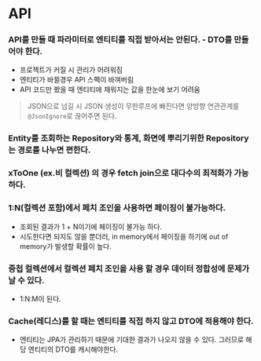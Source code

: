 API
===
### API를 만들 때 파라미터로 엔티티를 직접 받아서는 안된다. - DTO를 만들어야 한다.
* 프로젝트가 커질 시 관리가 어려워짐
* 엔티티가 바뀔경우 API 스펙이 바껴버림
* API 코드만 봤을 때 엔티티에 채워지는 값을 한눈에 보기 어려움
> JSON으로 넘길 시 JSON 생성이 무한루프에 빠진다면 양방향 연관관계를 `@JsonIgnore`로 끊어주면 된다.    

### Entity를 조회하는 Repository와 통계, 화면에 뿌리기위한 Repository 는 경로를 나누면 편한다.

### xToOne (ex.비 컬렉션) 의 경우 fetch join으로 대다수의 최적화가 가능하다.

### 1:N(컬렉션 포함)에서 페치 조인을 사용하면 페이징이 불가능하다.
* 조회된 결과가 1 + N이기에 페이징이 불가능 하다.
* 시도한다면 되지도 않을 뿐더러, in memory에서 페이징을 하기에 out of memory가 발생할 확률이 높다.

### 중첩 컬렉션에서 컬렉션 페치 조인을 사용 할 경우 데이터 정합성에 문제가 날 수 있다.
* 1:N:M이 된다.

### Cache(레디스)를 할 때는 엔티티를 직접 하지 않고 DTO에 적용해야 한다.
* 엔티티는 JPA가 관리하기 때문에 기대한 결과가 나오지 않을 수 있다. 그러므로 해당 엔티티의 DTO를 캐시해야한다.
